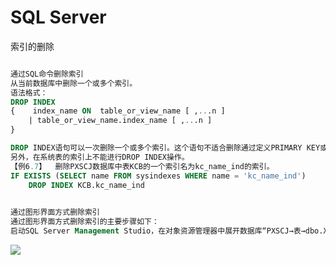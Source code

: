 # SQL Server

索引的删除



```sql

通过SQL命令删除索引
从当前数据库中删除一个或多个索引。
语法格式：
DROP INDEX
{    index_name ON  table_or_view_name [ ,...n ] 
	| table_or_view_name.index_name [ ,...n ]
}

DROP INDEX语句可以一次删除一个或多个索引。这个语句不适合删除通过定义PRIMARY KEY或UNIQUE约束创建的索引。若要删除PRIMARY KEY或UNIQUE约束创建的索引，必须通过删除约束实现。
另外，在系统表的索引上不能进行DROP INDEX操作。
【例6.7】  删除PXSCJ数据库中表KCB的一个索引名为kc_name_ind的索引。
IF EXISTS (SELECT name FROM sysindexes WHERE name = 'kc_name_ind')
	DROP INDEX KCB.kc_name_ind
 


```



```sql
通过图形界面方式删除索引
通过图形界面方式删除索引的主要步骤如下：
启动SQL Server Management Studio，在对象资源管理器中展开数据库“PXSCJ→表→dbo.XSB→索引”，选择其中要删除的索引，单击鼠标右键，在弹出的快捷菜单上选择“删除”菜单项。在打开的“删除对象”窗口中单击“确定”按钮即可。

```

![](https://cdn.jsdelivr.net/gh/ZanderZhao/img20/file/20200121224415.png)

